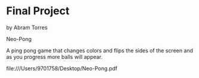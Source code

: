 # Final Project

by Abram Torres

Neo-Pong

A ping pong game that changes colors and flips the sides of the screen and as you progress more balls will appear.

file:///Users/9701758/Desktop/Neo-Pong.pdf

